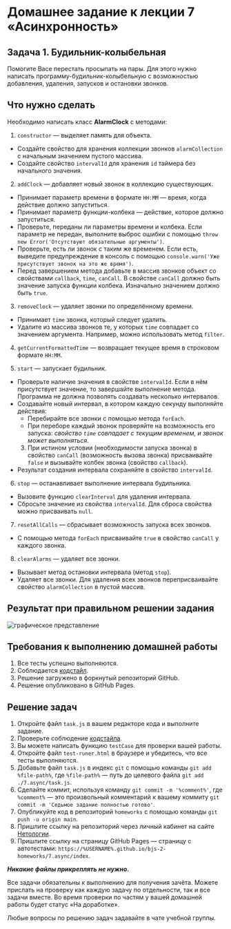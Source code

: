 # Домашнее задание к лекции 7 «Асинхронность» 

## Задача 1. Будильник-колыбельная

Помогите Васе перестать просыпать на пары. 
Для этого нужно написать программу-будильник-колыбельную с возможностью добавления, удаления, запусков и остановки звонков.

## Что нужно сделать

Необходимо написать класс **AlarmClock** с методами:

1. `constructor` — выделяет память для объекта. 
  * Создайте свойство для хранения коллекции звонков `alarmCollection` с начальным значением пустого массива. 
  * Создайте свойство `intervalId` для хранения `id` таймера без начального значения.

2. `addClock` — добавляет новый звонок в коллекцию существующих. 
  * Принимает параметр времени в формате `HH:MM` — время, когда действие должно запуститься.
  * Принимает параметр функции-колбека — действие, которое должно запуститься.
  * Проверьте, переданы ли параметры времени и колбека. Если параметр не передан, выполните выброс ошибки с помощью `throw new Error('Отсутствуют обязательные аргументы')`.
  * Проверьте, есть ли звонок с таким же временем. Если есть, выведите предупреждение в консоль с помощью `console.warn('Уже присутствует звонок на это же время')`.
  * Перед завершением метода добавьте в массив звонков объект со свойствами `callback`, `time`, `canCall`. В свойстве `canCall` должно быть значение запуска функции колбека. Изначально значением должно быть `true`.

3. `removeClock` — удаляет звонки по определённому времени.
  * Принимает `time` звонка, который следует удалить.
  * Удалите из массива звонков те, у которых `time` совпадает со значением аргумента. Например, можно использовать метод `filter`.

4. `getCurrentFormattedTime` — возвращает текущее время в строковом формате `HH:MM`.

5. `start` — запускает будильник.
  * Проверьте наличие значения в свойстве `intervalId`. Если в нём присутствует значение, то завершайте выполнение метода. Программа не должна позволять создавать несколько интервалов.
  * Создавайте новый интервал, в котором каждую секунду выполняйте действия:
     - Перебирайте все звонки с помощью метода `forEach`.
     - При переборе каждый звонок проверяйте на возможность его запуска: *свойство `time` совпадает с текущим временем, и звонок может выполняться*.
    3. При истином условии (необходимости запуска звонка) в свойство `canCall` (возможность вызова звонка) присваивайте `false` и вызывайте колбек звонка (свойство `callback`).
  * Результат создания интервала сохраняйте в свойство `intervalId`.

6. `stop` — останавливает выполнение интервала будильника.
  * Вызовите функцию `clearInterval` для удаления интервала.
  * Сбросьте значение из свойства `intervalId`. Для сброса свойства можно присваивать `null`.

7. `resetAllCalls` — сбрасывает возможность запуска всех звонков.
  * С помощью метода `forEach` присваивайте `true` в свойство `canCall` у каждого звонка.

8. `clearAlarms` — удаляет все звонки.
  * Вызывает метод остановки интервала (метод `stop`).
  * Удаляет все звонки. Для удаления всех звонков переприсваивайте свойство `alarmCollection` в пустой массив.

## Результат при правильном решении задания
![графическое представление](../Jasmine/results/sucessed_tasks_7.png)

## Требования к выполнению домашней работы

1. Все тесты успешно выполняются.
2. Соблюдается [кодстайл](https://github.com/netology-code/codestyle/tree/master/js#%D0%BF%D1%80%D0%B0%D0%B2%D0%B8%D0%BB%D0%B0-%D0%BE%D1%84%D0%BE%D1%80%D0%BC%D0%BB%D0%B5%D0%BD%D0%B8%D1%8F-javascript-%D0%BA%D0%BE%D0%B4%D0%B0).
3. Решение загружено в форкнутый репозиторий GitHub.
4. Решение опубликовано в GitHub Pages.

## Решение задач
1. Откройте файл `task.js` в вашем редакторе кода и выполните задание. <br>
2. Проверьте соблюдение [кодстайла](https://github.com/netology-code/codestyle/tree/master/js#%D0%BF%D1%80%D0%B0%D0%B2%D0%B8%D0%BB%D0%B0-%D0%BE%D1%84%D0%BE%D1%80%D0%BC%D0%BB%D0%B5%D0%BD%D0%B8%D1%8F-javascript-%D0%BA%D0%BE%D0%B4%D0%B0).
3. Вы можете написать функцию `testCase` для проверки вашей работы. <br>
4. Откройте файл `test-runer.html` в браузере и убедитесь, что все тесты выполняются. <br>
5. Добавьте файл `task.js` в индекс `git` с помощью команды `git add %file-path%`, где `%file-path%` — путь до целевого файла `git add ./7.async/task.js`. <br>
6. Сделайте коммит, используя команду `git commit -m '%comment%'`, где `%comment%` — это произвольный комментарий к вашему коммиту `git commit -m 'Седьмое задание полностью готово'`. <br>
7. Опубликуйте код в репозиторий `homeworks` с помощью команды `git push -u origin main`.<br>
8. Пришлите ссылку на репозиторий через личный кабинет на сайте [Нетологии](https://netology.ru/).<br>
9. Пришлите ссылку на страницу GitHub Pages — страницу с автотестами: `https://%USERNAME%.github.io/bjs-2-homeworks/7.async/index`.

**_Никакие файлы прикреплять не нужно._**

Все задачи обязательны к выполнению для получения зачёта. Можете прислать на проверку как каждую задачу по отдельности, так и все задачи вместе. Во время проверки по частям у вашей домашней работы будет статус «На доработке».

Любые вопросы по решению задач задавайте в чате учебной группы.
